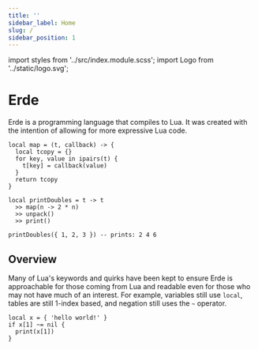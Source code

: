 ```yaml
---
title: ''
sidebar_label: Home
slug: /
sidebar_position: 1
---
```


import styles from '../src/index.module.scss';
import Logo from '../static/logo.svg';

<div className={styles.logo}>
  <Logo />
  <h1>Erde</h1>
</div>

Erde is a programming language that compiles to Lua. It was created with the
intention of allowing for more expressive Lua code.

```erde
local map = (t, callback) -> {
  local tcopy = {}
  for key, value in ipairs(t) {
    t[key] = callback(value)
  }
  return tcopy
}

local printDoubles = t -> t
  >> map(n -> 2 * n)
  >> unpack()
  >> print()

printDoubles({ 1, 2, 3 }) -- prints: 2 4 6
```

## Overview

Many of Lua's keywords and quirks have been kept to ensure Erde is approachable
for those coming from Lua and readable even for those who may not have much of
an interest. For example, variables still use `local`, tables are still
1-index based, and negation still uses the `~` operator.

```erde
local x = { 'hello world!' }
if x[1] ~= nil {
  print(x[1])
}
```
